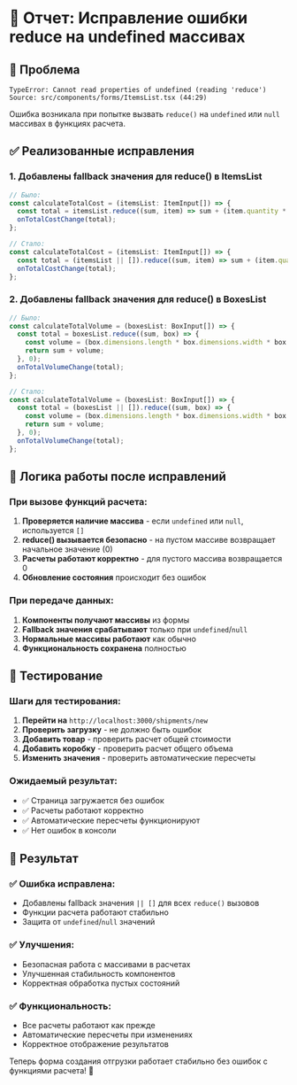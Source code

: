# 🔧 Отчет: Исправление ошибки reduce на undefined массивах

## 🎯 Проблема
```
TypeError: Cannot read properties of undefined (reading 'reduce')
Source: src/components/forms/ItemsList.tsx (44:29)
```

Ошибка возникала при попытке вызвать `reduce()` на `undefined` или `null` массивах в функциях расчета.

## ✅ Реализованные исправления

### 1. **Добавлены fallback значения для reduce() в ItemsList**
```typescript
// Было:
const calculateTotalCost = (itemsList: ItemInput[]) => {
  const total = itemsList.reduce((sum, item) => sum + (item.quantity * item.price), 0);
  onTotalCostChange(total);
};

// Стало:
const calculateTotalCost = (itemsList: ItemInput[]) => {
  const total = (itemsList || []).reduce((sum, item) => sum + (item.quantity * item.price), 0);
  onTotalCostChange(total);
};
```

### 2. **Добавлены fallback значения для reduce() в BoxesList**
```typescript
// Было:
const calculateTotalVolume = (boxesList: BoxInput[]) => {
  const total = boxesList.reduce((sum, box) => {
    const volume = (box.dimensions.length * box.dimensions.width * box.dimensions.height) / 1000000;
    return sum + volume;
  }, 0);
  onTotalVolumeChange(total);
};

// Стало:
const calculateTotalVolume = (boxesList: BoxInput[]) => {
  const total = (boxesList || []).reduce((sum, box) => {
    const volume = (box.dimensions.length * box.dimensions.width * box.dimensions.height) / 1000000;
    return sum + volume;
  }, 0);
  onTotalVolumeChange(total);
};
```

## 🔄 Логика работы после исправлений

### **При вызове функций расчета:**
1. **Проверяется наличие массива** - если `undefined` или `null`, используется `[]`
2. **reduce() вызывается безопасно** - на пустом массиве возвращает начальное значение (0)
3. **Расчеты работают корректно** - для пустого массива возвращается 0
4. **Обновление состояния** происходит без ошибок

### **При передаче данных:**
1. **Компоненты получают массивы** из формы
2. **Fallback значения срабатывают** только при `undefined`/`null`
3. **Нормальные массивы работают** как обычно
4. **Функциональность сохранена** полностью

## 🧪 Тестирование

### **Шаги для тестирования:**
1. **Перейти на** `http://localhost:3000/shipments/new`
2. **Проверить загрузку** - не должно быть ошибок
3. **Добавить товар** - проверить расчет общей стоимости
4. **Добавить коробку** - проверить расчет общего объема
5. **Изменить значения** - проверить автоматические пересчеты

### **Ожидаемый результат:**
- ✅ Страница загружается без ошибок
- ✅ Расчеты работают корректно
- ✅ Автоматические пересчеты функционируют
- ✅ Нет ошибок в консоли

## 🎉 Результат

### ✅ **Ошибка исправлена:**
- Добавлены fallback значения `|| []` для всех `reduce()` вызовов
- Функции расчета работают стабильно
- Защита от `undefined`/`null` значений

### ✅ **Улучшения:**
- Безопасная работа с массивами в расчетах
- Улучшенная стабильность компонентов
- Корректная обработка пустых состояний

### ✅ **Функциональность:**
- Все расчеты работают как прежде
- Автоматические пересчеты при изменениях
- Корректное отображение результатов

Теперь форма создания отгрузки работает стабильно без ошибок с функциями расчета! 🎉
